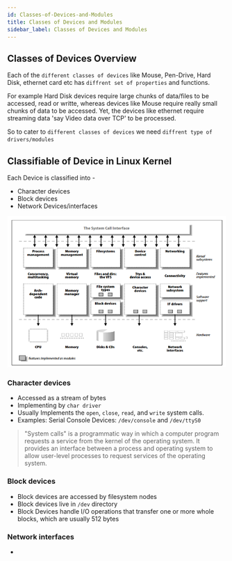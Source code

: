 ```yaml
---
id: Classes-of-Devices-and-Modules
title: Classes of Devices and Modules
sidebar_label: Classes of Devices and Modules
---
```


## Classes of Devices Overview

Each of the `different classes of devices` like Mouse, Pen-Drive, Hard Disk, ethernet card etc has `diffrent set of properties` and functions. 

For example Hard Disk devices require large chunks of data/files to be accessed, read or writte, whereas devices like Mouse require really small chunks of data to be accessed. Yet, the devices like ethernet require streaming data 'say Video data over TCP' to be processed. 

So to cater to `different classes of devices` we need `diffrent type of drivers/modules`

## Classifiable of Device in Linux Kernel

Each Device is classified into - 
- Character devices
- Block devices
- Network Devices/interfaces

![Split View of Kernel](./../../assets/06-split-view-of-kernel.png)

### Character devices

- Accessed as a stream of bytes
- Implementing by `char driver`
- Usually Implements the `open`, `close`, `read`, and `write` system calls.
- Examples: Serial Console Devices: `/dev/console` and `/dev/ttyS0`

> "System calls" is a programmatic way in which a computer program requests a service from the kernel of the operating system. It provides an interface between a process and operating system to allow user-level processes to request services of the operating system.


### Block devices

- Block devices are accessed by filesystem nodes
- Block devices live in `/dev` directory
- Block Devices handle I/O operations that transfer one or more whole blocks, which are usually 512 bytes


### Network interfaces

- 

